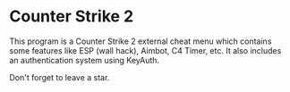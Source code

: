 # Counter Strike 2

This program is a Counter Strike 2 external cheat menu which contains some features like ESP (wall hack), Aimbot, C4 Timer, etc. It also includes an authentication system using KeyAuth.

Don't forget to leave a star.
